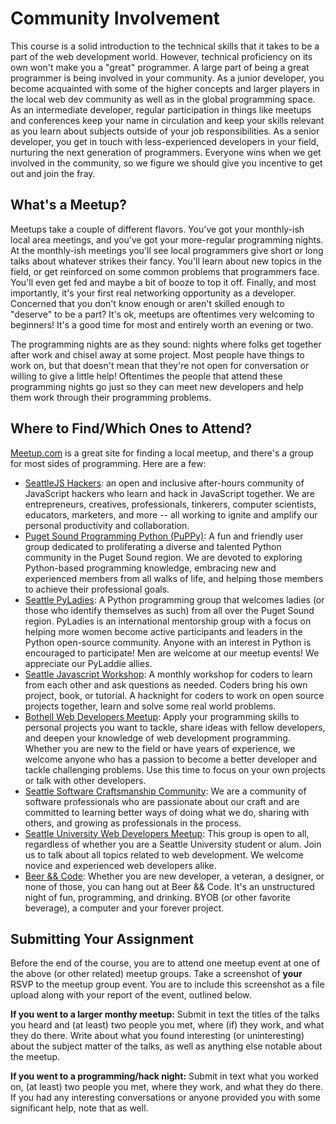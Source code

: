 # Community Involvement

This course is a solid introduction to the technical skills that it takes to be a part of the web development world.
However, technical proficiency on its own won't make you a "great" programmer.
A large part of being a great programmer is being involved in your community.
As a junior developer, you become acquainted with some of the higher concepts and larger players in the local web dev community as well as in the global programming space.
As an intermediate developer, regular participation in things like meetups and conferences keep your name in circulation and keep your skills relevant as you learn about subjects outside of your job responsibilities.
As a senior developer, you get in touch with less-experienced developers in your field, nurturing the next generation of programmers.
Everyone wins when we get involved in the community, so we figure we should give you incentive to get out and join the fray.

## What's a Meetup?

Meetups take a couple of different flavors.
You've got your monthly-ish local area meetings, and you've got your more-regular programming nights.
At the monthly-ish meetings you'll see local programmers give short or long talks about whatever strikes their fancy.
You'll learn about new topics in the field, or get reinforced on some common problems that programmers face.
You'll even get fed and maybe a bit of booze to top it off.
Finally, and most importantly, it's your first real networking opportunity as a developer.
Concerned that you don't know enough or aren't skilled enough to "deserve" to be a part?
It's ok, meetups are oftentimes very welcoming to beginners!
It's a good time for most and entirely worth an evening or two.

The programming nights are as they sound: nights where folks get together after work and chisel away at some project.
Most people have things to work on, but that doesn't mean that they're not open for conversation or willing to give a little help!
Oftentimes the people that attend these programming nights go just so they can meet new developers and help them work through their programming problems.

## Where to Find/Which Ones to Attend?

[Meetup.com](http://www.meetup.com) is a great site for finding a local meetup, and there's a group for most sides of programming.
Here are a few:

- [SeattleJS Hackers](https://www.meetup.com/seattlejshackers/): an open and inclusive after-hours community of JavaScript hackers who learn and hack in JavaScript together. We are entrepreneurs, creatives, professionals, tinkerers, computer scientists, educators, marketers, and more -- all working to ignite and amplify our personal productivity and collaboration.
- [Puget Sound Programming Python (PuPPy)](https://www.meetup.com/PSPPython/): A fun and friendly user group dedicated to proliferating a diverse and talented Python community in the Puget Sound region. We are devoted to exploring Python-based programming knowledge, embracing new and experienced members from all walks of life, and helping those members to achieve their professional goals.
- [Seattle PyLadies](https://www.meetup.com/Seattle-PyLadies/): A Python programming group that welcomes ladies (or those who identify themselves as such) from all over the Puget Sound region. PyLadies is an international mentorship group with a focus on helping more women become active participants and leaders in the Python open-source community. Anyone with an interest in Python is encouraged to participate! Men are welcome at our meetup events! We appreciate our PyLaddie allies.
- [Seattle Javascript Workshop](https://www.meetup.com/seajsws/): A monthly workshop for coders to learn from each other and ask questions as needed. Coders bring his own project, book, or tutorial. A hacknight for coders to work on open source projects together, learn and solve some real world problems.
- [Bothell Web Developers Meetup](https://www.meetup.com/Bothell-Web-Developers-Meetup): Apply your programming skills to personal projects you want to tackle, share ideas with fellow developers, and deepen your knowledge of web development programming. Whether you are new to the field or have years of experience, we welcome anyone who has a passion to become a better developer and tackle challenging problems. Use this time to focus on your own projects or talk with other developers.
- [Seattle Software Craftsmanship Community](https://www.meetup.com/seattle-software-craftsmanship/): We are a community of software professionals who are passionate about our craft and are committed to learning better ways of doing what we do, sharing with others, and growing as professionals in the process.
- [Seattle University Web Developers Meetup](https://www.meetup.com/Seattle-University-Web-Developers-Meetup/): This group is open to all, regardless of whether you are a Seattle University student or alum. Join us to talk about all topics related to web development. We welcome novice and experienced web developers alike.
- [Beer && Code](https://www.meetup.com/Beer-Code-Seattle/): Whether you are new developer, a veteran, a designer, or none of those, you can hang out at Beer && Code. It's an unstructured night of fun, programming, and drinking. BYOB (or other favorite beverage), a computer and your forever project.

## Submitting Your Assignment

Before the end of the course, you are to attend one meetup event at one of the above (or other related) meetup groups.
Take a screenshot of **your** RSVP to the meetup group event.
You are to include this screenshot as a file upload along with your report of the event, outlined below.

**If you went to a larger monthy meetup:** Submit in text the titles of the talks you heard and (at least) two people you met, where (if) they work, and what they do there. Write about what you found interesting (or uninteresting) about the subject matter of the talks, as well as anything else notable about the meetup.

**If you went to a programming/hack night:** Submit in text what you worked on, (at least) two people you met, where they work, and what they do there. If you had any interesting conversations or anyone provided you with some significant help, note that as well.
